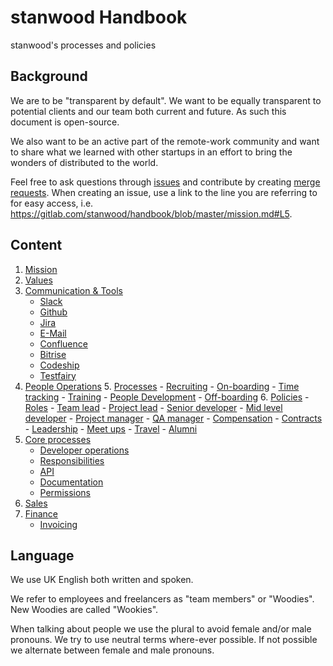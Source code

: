 # stanwood Handbook

stanwood's processes and policies

## Background

We are to be "transparent by default". We want to be equally transparent to potential clients and our team both current and future. As such this document is open-source.

We also want to be an active part of the remote-work community and want to share what we learned with other startups in an effort to bring the wonders of distributed to the world.

Feel free to ask questions through [issues](https://gitlab.com/stanwood/handbook/issues/new) and contribute by creating [merge requests](https://gitlab.com/stanwood/handbook/merge_requests/new). When creating an issue, use a link to the line you are referring to for easy access, i.e. 
https://gitlab.com/stanwood/handbook/blob/master/mission.md#L5.

## Content
1. [Mission](mission.md)
2. [Values](values.md)
3. [Communication & Tools](communication_and_tools)
	- [Slack](communication_and_tools/slack.md)
	- [Github](communication_and_tools/github.md)
	- [Jira](communication_and_tools/jira.md)
	- [E-Mail](communication_and_tools/e_mail.md)
	- [Confluence](communication_and_tools/confluence.md)
	- [Bitrise](communication_and_tools/bitrise.md)
	- [Codeship](communication_and_tools/codeship.md)
	- [Testfairy](communication_and_tools/testfairy.md)
4. [People Operations](people_operations)
	5. [Processes](people_operations/processes)
		- [Recruiting](people_operations/processes/recruiting.md)
		- [On-boarding](people_operations/processes/on_boarding.md)
		- [Time tracking](people_operations/processes/time_tracking.md)
		- [Training](people_operations/processes/training.md)
		- [People Development](people_operations/processes/people_development.md)
		- [Off-boarding](people_operations/processes/off_boarding.md)
	6. [Policies](people_operations/policies)
		- [Roles](people_operations/policies/roles)
			- [Team lead](people_operations/policies/roles/team_lead.md)
			- [Project lead](people_operations/policies/roles/project_lead.md)
			- [Senior developer](people_operations/policies/roles/senior_developer.md)
			- [Mid level developer](people_operations/policies/roles/mid_level_developer.md)
			- [Project manager](people_operations/policies/roles/project_manager.md)
			- [QA manager](people_operations/policies/roles/qa_manager.md)
		- [Compensation](people_operations/policies/compensation.md)
		- [Contracts](people_operations/policies/contracts.md)
		- [Leadership](people_operations/policies/leadership.md)
		- [Meet ups](people_operations/policies/meet_ups.md)
		- [Travel](people_operations/policies/travel.md)
		- [Alumni](people_operations/policies/alumni.md)
7. [Core processes](core_processes)
	- [Developer operations](core_processes/developer_operations.md)
	- [Responsibilities](core_processes/responsibilities.md)
	- [API](core_procsses/api.md)
	- [Documentation](core_processes/documentatio.mdn)
	- [Permissions](core_processes/permissions.md)
6. [Sales](sales)
7. [Finance](finance)
	- [Invoicing](finance/invoicing.md)

## Language

We use UK English both written and spoken. 

We refer to employees and freelancers as "team members" or "Woodies". New Woodies are called "Wookies".

When talking about people we use the plural to avoid female and/or male pronouns. We try to use neutral terms where-ever possible. If not possible we alternate between female and male pronouns. 